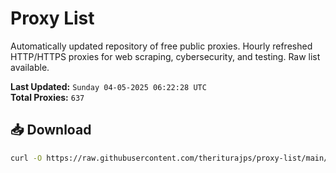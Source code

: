 # Proxy List

Automatically updated repository of free public proxies. Hourly refreshed HTTP/HTTPS proxies for web scraping, cybersecurity, and testing. Raw list available.

**Last Updated:** `Sunday 04-05-2025 06:22:28 UTC`  
**Total Proxies:** `637`

## 📥 Download
```bash
curl -O https://raw.githubusercontent.com/theriturajps/proxy-list/main/proxies.txt
